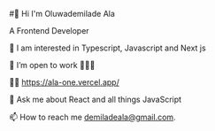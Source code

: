 #👋 Hi  I'm Oluwademilade Ala 

A Frontend Developer

🌱 I am interested in Typescript, Javascript and Next js

👯 I’m open to work 👨🏿‍💻

👨‍💻 https://ala-one.vercel.app/

💬 Ask me about React and all things JavaScript

📫 How to reach me demiladeala@gmail.com.
